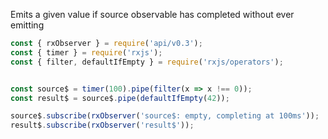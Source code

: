 <!--
name:		
title:		defaultIfEmpty
pageTitle:	RxJS defaultIfEmpty operator example + marble diagram
desc:		Emits a given value if source observable has completed without ever emitting:
docsUrl:	https://rxjs.dev/api/operators/defaultIfEmpty
-->

Emits a given value if source observable has completed without ever emitting

```js
const { rxObserver } = require('api/v0.3');
const { timer } = require('rxjs');
const { filter, defaultIfEmpty } = require('rxjs/operators');


const source$ = timer(100).pipe(filter(x => x !== 0));
const result$ = source$.pipe(defaultIfEmpty(42));

source$.subscribe(rxObserver('source$: empty, completing at 100ms'));
result$.subscribe(rxObserver('result$'));

```

